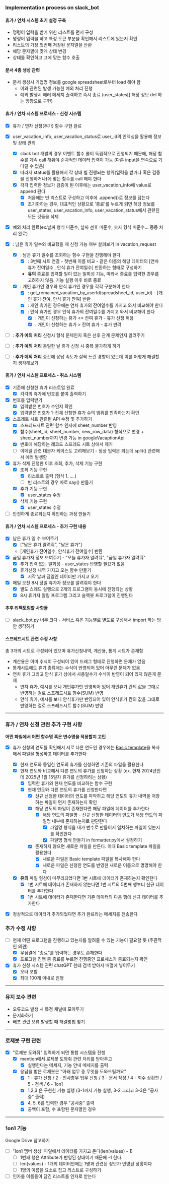### Implementation process on slack_bot

#### 휴가 / 연차 시스템 초기 설정 구축

- 명령어 입력을 받기 위한 리스트를 먼저 구성
- 명령어 입력을 하고 특정 토큰 부분을 확인해서 리스트에 있는지 확인
- 리스트의 가장 첫번째 저장된 문자열을 반환
- 해당 문자열에 맞게 상태 변경
- 상태를 확인하고 그에 맞는 함수 호출

#### 문서 4종 생성 관련

- 문서 생성시 기업명 정보를 google spreadsheet로부터 load 해야 함
  - 이와 관련된 발생 가능한 예외 처리 진행
  - 예외 발생시 에러 메세지 출력하고 즉시 종료 (user_states[] 해당 정보 del 하는 방향으로 구현)

#### 휴가 / 연차 시스템 프로세스 - 신청 시스템 

- [x] 휴가 / 연차 신청(추가) 함수 구현 완료
- [x] user_vacation_info, user_vacation_status로 user_id의 인덱싱을 활용해 정보 및 상태 관리
  - [x] slack bot 개발의 경우 이벤트 함수 콜이 독립적으로 진행되기 때문에, 해당 함수를 계속 call 해줘야 순차적인 데이터 입력이 가능 (다른 input을 연속으로 기다릴 수 없음)
  - [x] 따라서 status를 활용해서 각 상태 별 진행되는 행위(입력을 받거나 혹은 검증을 진행하거나)에 맞는 함수를 call 해야 한다
  - [x] 각각 입력한 정보가 검증이 된 이후에는 user_vacation_info에 value로 append 된다
    - [x] 처음에는 빈 리스트로 구성하고 이후에 .append()로 정보를 담는다
    - [x] 초기화하는 경우, 대표적인 상황으로 '종료'를 누르게 되면 해당 정보를 user_states, user_vacation_info, user_vacation_status에서 관련된 모든 것들을 삭제
- [x] 예외 처리 완료(ex.날짜 형식 미준수, 날짜 선후 미준수, 숫자 형식 미준수... 등등 처리 완료)

- [x] : 남은 휴가 일수와 비교했을 때 신청 가능 여부 살펴보기 in vacation_request
  - [x] : 남은 휴가 일수를 조회하는 함수 구현을 진행해야 한다
    - [x] : 3번째 시트 연결 - 첫번째 이름 비교 - 같은 이름의 해당 데이터의 [연차 휴가 잔여일수 , 안식 휴가 잔여일수] 반환하는 형태로 구성하기
    - **유의** 종료를 입력할 일이 없는 일회성 기능, 따라서 종료를 입력한 경우를 고려하지 않음. 기능 실행 이후 바로 종료
  - [x] : 개인 휴가인 경우와 안식 휴가인 경우를 각각 구분해야 한다
    - [x] : get_remained_vacation_by_userId(spreadsheet_id, user_id) - [개인 휴가 잔여, 안식 휴가 잔여] 반환
    - [x] : 개인 휴가인 경우에는 연차 휴가의 잔여일수를 가지고 와서 비교해야 한다
    - [x] : 안식 휴가인 경우 안식 휴가의 잔여일수를 가지고 와서 비교해야 한다
      - [x] : 개인이 신청하는 휴가 <= 잔여 휴가 - 휴가 신청 허용
      - [x] : 개인이 신청하는 휴가 > 잔여 휴가 - 휴가 반려

- [ ] : **추가 예외 처리** 신청시 형식 문제인지 혹은 선후 관계 문제인지 알려주기
- [ ] : **추가 예외 처리** 동일한 날 휴가 신청 시 중복 불가하게 하기
- [ ] : **추가 예외 처리** 중간에 응답 속도가 살짝 느린 경향이 있는데 이를 어떻게 해결할 지 생각해보기

#### 휴가 / 연차 시스템 프로세스 - 취소 시스템 
- [x] 기존에 신청한 휴가 리스트업 완료
  - [x] 각각의 휴가에 번호를 붙여 출력하기
- [x] 번호를 입력받기
  - [x] 입력받은 번호가 수인지 확인
  - [x] 입력받은 번호가 1-전체 신청한 휴가 수의 범위를 만족하는지 확인
- [x] 스프레트 시트 관련된 API 수정 및 추가하기 
  - [x] 스프레드시트 관련 함수 인자에 sheet_number 반영
  - [x] 함수(sheet_id, sheet_number, new_row_data) 형식으로 변경 + sheet_number까지 변경 가능 in googleVacaptionApi
  - [x] 번호에 해당하는 레코드 스프레드 시트 상에서 제거
  - [ ] 이메일 관련 대문자 케이스도 고려해보기 - 정상 입력은 되는데 split() 관련해서 에러 발생함
- [x] 휴가 삭제 진행한 이후 조회, 추가, 삭제 기능 구현
  - [x] 조회 기능 구현
    - [x] 리스트로 출력 (형식 1. ....)
    - [ ] 빈 리스트의 경우 따로 say() 만들기
  - [x] 추가 기능 구현
    - [x] user_states 수정
  - [x] 삭제 기능 구현
    - [x] user_states 수정
- [ ] 안전하게 종료되는지 확인하는 과정 만들기 

#### 휴가 / 연차 시스템 프로세스 - 추가 구현 내용
- [x] 남은 휴가 일 수 보여주기
  - [x] ["남은 휴가 알려줘", "남은 휴가"]
  - [개인휴가 잔여일수, 안식휴가 잔여일수] 반환
- [x] 금일 휴가자 정보 보여주기 - "오늘 휴가자 알려줘", "금일 휴가자 알려줘"
  - [x] 추가 입력 없는 일회성 - user_states 반영할 필요가 없음
  - [x] 휴가신청 내역 가지고 오는 함수 만들기
    - [x] 시작 날짜 금일인 데이터만 가지고 오기
- [x] 매일 오전 8시 당일 휴가자 정보를 알려줘야 한다
  - [x] 별도 스레드 실행으로 2개의 프로그램이 동시에 진행되는 상황
  - [x] 8시 휴가자 알림 프로그램 그리고 슬랙봇 프로그램이 진행된다 

#### 추후 리팩토링할 사항들
- [ ] slack_bot.py 너무 크다 - 서비스 혹은 기능별로 별도로 구성해서 import 하는 방안 생각하기


#### 스프레드시트 관련 수정 사항

총 3개의 시트로 구성되어 있으며 휴가신청내역, 계산용, 통계 시트가 존재함
- 계산용은 이미 수식이 구성되어 있어 드래그 형태로 진행하면 문제가 없음
- 통계시트에도 휴가 종류에는 수식이 반영되어 있어 아무런 문제가 없음
- 연차 휴가 그리고 안식 휴가 상에서 사용일수가 수식이 반영이 되어 있지 않은게 문제
  - 연차 휴가, 예시를 보니 개인휴가만 반영되어 있어 개인휴가 칸의 값을 그대로 반영하는 걸로 스프레드시트 함수(SUM) 반영
  - 안식 휴가, 예시를 보니 안식휴가만 반영되어 있어 안식휴가 칸의 값을 그대로 반영하는 걸로 스프레드시트 함수(SUM) 반영
  
--- 

### 휴가 / 연차 신청 관련 추가 구현 사항

**어떤 파일에서 어떤 함수명 혹은 변수명을 적용할지 고민**

- [x] 휴가 신청의 연도를 확인해서 서로 다른 연도인 경우에는 <u>Basic template</u>을 복사해서 파일을 형성하고 데이터를 추가한다
  - [x] 현재 연도와 동일한 연도의 휴가를 신청하면 기존의 파일을 활용한다
  - [x] 현재 연도와 비교해서 다른 연도의 휴가를 신청하는 상황 (ex. 현재 2024년인데 2025년 1월 15일자 휴가를 신청하려는 상황)
    - [x] 입력한 휴가와 현재 연도를 비교하는 함수 구현
    - [x] 현재 연도와 다른 연도의 휴가를 신청한다면
      - [x] 신규 신청한 데이터의 연도를 파악하고 해당 연도의 휴가 내역을 저장하는 파일이 먼저 존재하는지 확인
      - [x] 해당 연도의 파일이 존재한다면 해당 파일에 데이터를 추가한다
        - [x] 해당 연도의 파일명 - 신규 신청한 데이터의 연도가 해당 연도의 파일명 내부에 존재하는지로 판단한다
          - [x] 파일명 형식을 내가 변수로 만들어서 일치하는 파일이 있는지를 확인한다
          - [x] 파일명 형식 만들기 in formatter.py에서 설정하기
      - [x] 존재하지 않으면 새로운 파일을 만든다. 이때 Basic template 파일을 활용한다
        - [x] 새로운 파일은 Basic template 파일을 복사해야 한다
        - [x] 새로운 파일은 신청한 연도를 반영한 새로운 이름으로 명명해야 한다
  - [x] **유의** 파일 형성이 마무리되었다면 1번 시트에 데이터가 존재하는지 확인한다
    - [x] 1번 시트에 데이터가 존재하지 않는다면 1번 시트의 5번째 행부터 신규 데이터를 추가한다
    - [x] 1번 시트에 데이터가 존재한다면 기존 데이터의 다음 행에 신규 데이터를 추가한다
     
- [x] 정상적으로 데이터가 추가되었다면 추가 완료라는 메세지를 전송한다


### 추가 수정 사항
- [ ] 현재 어떤 프로그램을 진행하고 있는지를 알려줄 수 있는 기능이 필요할 듯 (주관적인 의견)
  - [x] 무심결에 "종료"를 입력하는 경우도 존재한다
  - [x] 프로그램 진행 중 종료를 누르면 진행중인 프로세스가 종료되는지 확인

- [x] 휴가 신청 시스템 관련 chatGPT 한테 검색 받아서 배열에 넣어두기
  - [x] 오타 포함
  - [x] 최대 100개 이내로 진행

---

### 유지 보수 관련

- 오류코드 발생 시 특정 채널에 모아두기
- 문서화하기
- 배포 관련 오류 발생할 때 해결방법 찾기

---

### 로제봇 구현 관련

- [x] "로제봇 도와줘" 입력하게 되면 통합 시스템을 진행
  - [x] mention에서 로제봇 도와줘 관련 처리를 받아주고 
    - [x] 실행한다는 메세지, 기능 안내 메세지를 출력
  - [x] 응답을 받은 로제봇은 "아래 업무 중 무엇을 도와드릴까요"
    - [x] 1 - 휴가 신청 / 2 - 인사총무 업무 신청 / 3 - 문서 작성 / 4 - 회수 상황판 / 5 - 검색 / 6 - 1on1
    - [x] 1,2,3 은 구현한 기능 실행 (3-1까지 기능 실행, 3-2 그리고 3-3은 "공사중" 출력)
    - [x] 4, 5, 6를 입력한 경우 "공사중" 출력 
    - [x] 공백이 포함, 수 포함된 문자열인 경우 

---

### 1on1 기능

Google Drive 참고하기
- [ ] '1on1 멤버 생성' 파일에서 데이터를 가지고 온다(len(values) - 1)
  - [ ] 1번째 행은 Attribute가 반영된 상태이기 때문에 -1 한다.
  - [ ] len(values) - 1개의 데이터안에는 1명과 관련된 정보가 반영된 상황이다
  - [ ] 1명의 이름을 요소로 잡고 리스트로 구성하기
- [ ] 인자를 이름들이 담긴 리스트를 인자로 받는다